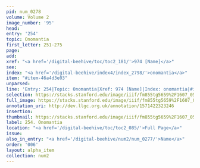 ```yaml
---
pid: num_0278
volume: Volume 2
image_number: '95'
head: 
entry: '254'
topic: Onomantia
first_letter: 251-275
page: 
add: 
xref: "<a href='/digital-beehive/toc/toc2_181/'>974 [Name]</a>"
see: 
index: "<a href='/digital-beehive/index4/index_2798/'>onomantia</a>"
item: "#item-46a4d3e03"
unparsed: 
line: 'Entry: 254|Topic: Onomantia|Xref: 974 [Name]|Index: onomantia|#item-46a4d3e03'
selection: https://stacks.stanford.edu/image/iiif/fm855tg5659%2F1607_0562/255,1969,3054,421/full/0/default.jpg
full_image: https://stacks.stanford.edu/image/iiif/fm855tg5659%2F1607_0562/full/full/0/default.jpg
annotation_uri: http://dev.llgc.org.uk/annotation/1571422323246
insertion: 
thumbnail: https://stacks.stanford.edu/image/iiif/fm855tg5659%2F1607_0562/255,1969,600,180/250,/0/default.jpg
label: 254. Onomantia
location: "<a href='/digital-beehive/toc/toc2_085/'>Full Page</a>"
issue: 
also_in_entry: "<a href='/digital-beehive/num2/num_0277/'>Name</a>"
order: '006'
layout: alpha_item
collection: num2
---
```

